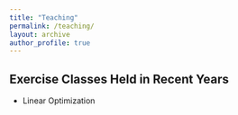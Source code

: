 ```yaml
---
title: "Teaching"
permalink: /teaching/
layout: archive
author_profile: true
---
```


## Exercise Classes Held in Recent Years

* Linear Optimization